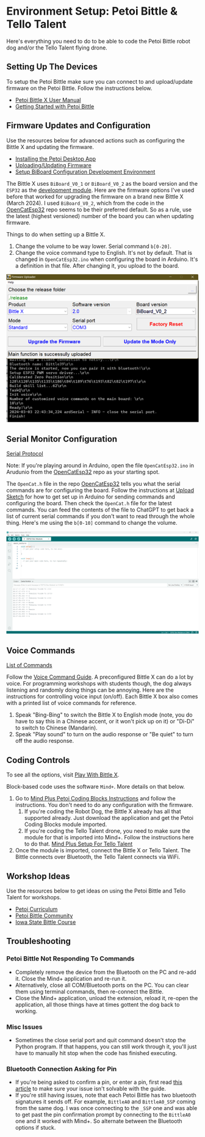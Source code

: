 # Environment Setup: Petoi Bittle & Tello Talent

Here's everything you need to do to be able to code the Petoi Bittle robot dog and/or the Tello Talent flying drone.

## Setting Up The Devices

To setup the Petoi Bittle make sure you can connect to and upload/update firmware on the Petoi Bittle. Follow the instructions below.

* [Petoi Bittle X User Manual](https://bittle-x.petoi.com/)
* [Getting Started with Petoi Bittle](https://docs.petoi.com/getting-started-guide)

## Firmware Updates and Configuration

Use the resources below for advanced actions such as configuring the Bittle X and updating the firmware.

* [Installing the Petoi Desktop App](https://docs.petoi.com/desktop-app/introduction)
* [Uploading/Updating Firmware](https://docs.petoi.com/desktop-app/firmware-uploader)
* [Setup BiBoard Configuration Development Environment](https://docs.petoi.com/biboard/biboard-v0#id-3.2.1-set-up-esp32-development-environment)

The Bittle X uses `BiBoard_V0_1` or `BiBoard_V0_2` as the board version and the `ESP32` as the [development module](https://github.com/PetoiCamp/OpenCatEsp32). Here are the firmware options I've used before that worked for upgrading the firmware on a brand new Bittle X (March 2024). I used `BiBoard_V0_2`, which from the code in the [OpenCatEsp32](https://github.com/PetoiCamp/OpenCatEsp32) repo seems to be their preferred default. So as a rule, use the latest (highest versioned) number of the board you can when updating firmware.

Things to do when setting up a Bittle X.

1. Change the volume to be way lower. Serial command `b[0-20]`.
2. Change the voice command type to English. It's not by default. That is changed in `OpenCatEsp32.ino` when configuring the board in Arduino. It's a definition in that file. After changing it, you upload to the board.

![BittleImage](./FirmwareUpload.png)

## Serial Monitor Configuration

[Serial Protocol](https://docs.petoi.com/apis/serial-protocol)

Note: If you're playing around in Arduino, open the file `OpenCatEsp32.ino` in Arudunio from the [OpenCatEsp32](https://github.com/PetoiCamp/OpenCatEsp32) repo as your starting spot.

The `OpenCat.h` file in the repo [OpenCatEsp32](https://github.com/PetoiCamp/OpenCatEsp32) tells you what the serial commands are for configuring the board. Follow the instructions at [Upload Sketch](https://docs.petoi.com/arduino-ide/upload-sketch-for-biboard) for how to get set up in Arduino for sending commands and configuring the board. Then check the `OpenCat.h` file for the latest commands. You can feed the contents of the file to ChatGPT to get back a list of current serial commands if you don't want to read through the whole thing. Here's me using the `b[0-10]` command to change the volume.

![SerialMonitor](./ChangingVolumeWithSerialMonitor.png)

## Voice Commands

[List of Commands](https://docs.google.com/spreadsheets/d/1Lr6Cd1T-H9sSdUi_bI-OeMClkVOKjTQM/edit#gid=657477338)

Follow the [Voice Command Guide](https://docs.petoi.com/extensible-modules/voice-command-module). A preconfigured Bittle X can do a lot by voice. For programming workshops with students though, the dog always listening and randomly doing things can be annoying. Here are the instructions for controlling voice input (on/off). Each Bittle X box also comes with a printed list of voice commands for reference.

1. Speak "Bing-Bing" to switch the Bittle X to English mode (note, you do have to say this in a Chinese accent, or it won't pick up on it) or "Di-Di" to switch to Chinese (Mandarin).
2. Speak "Play sound" to turn on the audio response or "Be quiet" to turn off the audio response.

## Coding Controls

To see all the options, visit [Play With Bittle X](https://bittle-x.petoi.com/5-play-with-bittle-x).

Block-based code uses the software `Mind+`. More details on that below.

1. Go to [Mind Plus Petoi Coding Blocks Instructions](https://docs.petoi.com/block-based-programming/petoi-coding-blocks) and follow the instructions. You don't need to do any configuration with the firmware.
   1. If you're coding the Robot Dog, the Bittle X already has all that supported already. Just download the application and get the Petoi Coding Blocks module imported.
   2. If you're coding the Tello Talent drone, you need to make sure the module for that is imported into Mind+. Follow the instructions here to do that. [Mind Plus Setup For Tello Talent](https://mindplus.dfrobot.com/RMTT)
2. Once the module is imported, connect the Bittle X or Tello Talent. The Bittle connects over Bluetooth, the Tello Talent connects via WiFi.

## Workshop Ideas

Use the resources below to get ideas on using the Petoi Bittle and Tello Talent for workshops.

* [Petoi Curriculum](https://www.petoi.com/pages/free-quadruped-robotics-curriculum-scratch-coding)
* [Petoi Bittle Community](https://www.petoi.com/pages/petoi-open-source-extensions-user-demos-and-hacks)
* [Iowa State Bittle Course](https://www.cyio.iastate.edu/robotics/)

## Troubleshooting

### Petoi Bittle Not Responding To Commands

* Completely remove the device from the Bluetooth on the PC and re-add it. Close the Mind+ application and re-run it.
* Alternatively, close all COM/Bluetooth ports on the PC. You can clear them using terminal commands, then re-connect the Bittle.
* Close the Mind+ application, unload the extension, reload it, re-open the application, all those things have at times gottent the dog back to working.

### Misc Issues

* Sometimes the close serial port and quit command doesn't stop the Python program. If that happens, you can still work through it, you'll just have to manually hit stop when the code has finished executing. 

### Bluetooth Connection Asking for Pin

* If you're being asked to confirm a pin, or enter a pin, first read [this article](https://docs.petoi.com/communication-modules/dual-mode-bluetooth) to make sure your issue isn't solvable with the guide.
* If you're still having issues, note that each Petoi Bittle has two bluetooth signatures it sends off. For example, `BittleA0` and `BittleA0_SSP` coming from the same dog. I was once connecting to the `_SSP` one and was able to get past the pin confirmation prompt by connecting to the `BittleA0` one and it worked with Mind+. So alternate between the Bluetooth options if stuck.
  
